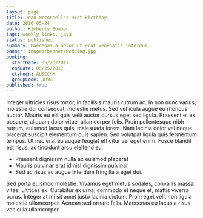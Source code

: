 ```yaml
---
layout: page
title: Jean Mcconnell's 91st Birthday
date: 2016-05-24
author: Kimberly Bowman
tags: weekly links, java
status: published
summary: Maecenas a dolor ut erat venenatis interdum.
banner: images/banner/wedding.jpg
booking:
  startDate: 05/23/2017
  endDate: 05/25/2017
  ctyhocn: AUSCCHX
  groupCode: JM9B
published: true
---
```

Integer ultricies risus tortor, in facilisis mauris rutrum ac. In non nunc varius, molestie dui consequat, molestie metus. Sed vehicula augue eu rhoncus auctor. Mauris eu elit quis velit auctor cursus eget sed ligula. Praesent et ex posuere, aliquam dolor vitae, ullamcorper felis. Proin pellentesque nibh rutrum, euismod lacus quis, malesuada lorem. Nam lacinia dolor vel neque placerat suscipit elementum quis sapien. Sed volutpat ligula quis fermentum tempus. Ut nec erat eu augue feugiat efficitur vel eget enim. Fusce blandit est risus, ac tincidunt arcu eleifend eu.

* Praesent dignissim nulla ac euismod placerat
* Mauris pulvinar erat id nisl dignissim pulvinar
* Sed ac risus ac augue interdum fringilla a eget dui.

Sed porta euismod molestie. Vivamus eget metus sodales, convallis massa vitae, ultrices ex. Curabitur ex urna, commodo et neque et, mattis viverra purus. Integer at mi sit amet justo lacinia dictum. Proin eget velit non ligula molestie ullamcorper. Aenean sed ornare felis. Maecenas eu lacus a risus vehicula ullamcorper.
